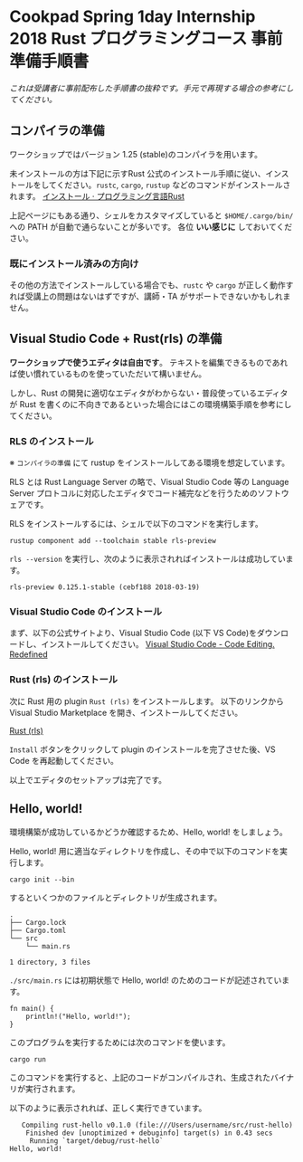 # Cookpad Spring 1day Internship 2018 Rust プログラミングコース 事前準備手順書

*これは受講者に事前配布した手順書の抜粋です。手元で再現する場合の参考にしてください。*

## コンパイラの準備

ワークショップではバージョン 1.25 (stable)のコンパイラを用います。

未インストールの方は下記に示すRust 公式のインストール手順に従い、インストールをしてください。`rustc`, `cargo`, `rustup` などのコマンドがインストールされます。
 [インストール · プログラミング言語Rust](https://www.rust-lang.org/ja-JP/install.html)

上記ページにもある通り、シェルをカスタマイズしていると `$HOME/.cargo/bin/`  への PATH が自動で通らないことが多いです。
各位 **いい感じに** しておいてください。

### 既にインストール済みの方向け

その他の方法でインストールしている場合でも、`rustc` や `cargo` が正しく動作すれば受講上の問題はないはずですが、講師・TA がサポートできないかもしれません。

## Visual Studio Code + Rust(rls) の準備

**ワークショップで使うエディタは自由です**。
テキストを編集できるものであれば使い慣れているものを使っていただいて構いません。

しかし、Rust の開発に適切なエディタがわからない・普段使っているエディタが Rust を書くのに不向きであるといった場合にはこの環境構築手順を参考にしてください。

### RLS のインストール

※ `コンパイラの準備` にて rustup をインストールしてある環境を想定しています。

RLS とは Rust Language Server の略で、Visual Studio Code 等の Language Server プロトコルに対応したエディタでコード補完などを行うためのソフトウェアです。

RLS をインストールするには、シェルで以下のコマンドを実行します。

```
rustup component add --toolchain stable rls-preview
```

`rls --version` を実行し、次のように表示されればインストールは成功しています。

```
rls-preview 0.125.1-stable (cebf188 2018-03-19)
```

### Visual Studio Code のインストール

まず、以下の公式サイトより、Visual Studio Code (以下 VS Code)をダウンロードし、インストールしてください。
[Visual Studio Code - Code Editing. Redefined](https://code.visualstudio.com/)

### Rust (rls) のインストール

次に Rust 用の plugin `Rust (rls)` をインストールします。
以下のリンクから Visual Studio Marketplace を開き、インストールしてください。

[Rust (rls)](https://marketplace.visualstudio.com/items?itemName=rust-lang.rust)

`Install` ボタンをクリックして plugin のインストールを完了させた後、VS Code を再起動してください。

以上でエディタのセットアップは完了です。

## Hello, world!

環境構築が成功しているかどうか確認するため、Hello, world! をしましょう。

Hello, world! 用に適当なディレクトリを作成し、その中で以下のコマンドを実行します。

```
cargo init --bin
```

するといくつかのファイルとディレクトリが生成されます。

```
.
├── Cargo.lock
├── Cargo.toml
└── src
    └── main.rs

1 directory, 3 files
```

`./src/main.rs` には初期状態で Hello, world! のためのコードが記述されています。

```
fn main() {
    println!("Hello, world!");
}
```

このプログラムを実行するためには次のコマンドを使います。

```
cargo run
```

このコマンドを実行すると、上記のコードがコンパイルされ、生成されたバイナリが実行されます。

以下のように表示されれば、正しく実行できています。

```
   Compiling rust-hello v0.1.0 (file:///Users/username/src/rust-hello)
    Finished dev [unoptimized + debuginfo] target(s) in 0.43 secs
     Running `target/debug/rust-hello`
Hello, world!
```
